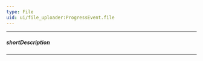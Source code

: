 ```yaml
---
type: File
uid: ui/file_uploader:ProgressEvent.file
---
```

---
##### shortDescription
<!-- Description goes here -->

---
<!-- Description goes here -->
